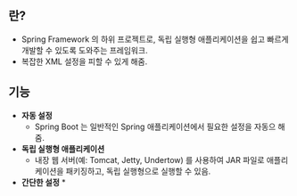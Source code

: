 

## 란?

* Spring Framework 의 하위 프로젝트로, 독립 실행형 애플리케이션을  쉽고 빠르게 개발할 수 있도록 도와주는 프레임워크.
* 복잡한 XML 설정을 피할 수 있게 해줌.



## 기능

* **자동 설정**
	* Spring Boot 는 일반적인 Spring 애플리케이션에서 필요한 설정을 자동으 해줌.
* **독립 실행형 애플리케이션**
	* 내장 웹 서버(예: Tomcat, Jetty, Undertow) 를 사용하여 JAR 파일로 애플리케이션을 패키징하고, 독립 실행형으로 실행할 수 있음.
* **간단한 설정**
	* 